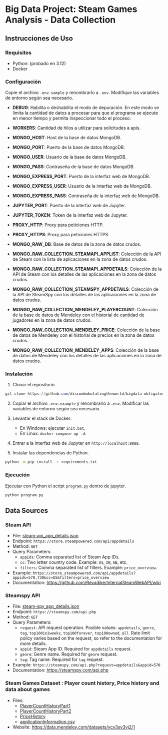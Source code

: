 # Big Data Project: Steam Games Analysis - Data Collection

## Instrucciones de Uso

### Requisitos

- Python: (probado en 3.12)
- Docker

### Configuración

Copie el archivo `.env.sample` y renombrarlo a `.env`. Modifique las variables de entorno según sea necesario.

- **DEBUG**: Habilita o deshabilita el modo de depuración. En este modo se limita la cantidad de datos a procesar para que el programa se ejecute en menor tiempo y permita inspeccionar todo el proceso.
- **WORKERS**: Cantidad de hilos a utilizar para solicitudes a apis.

- **MONGO_HOST**: Host de la base de datos MongoDB.
- **MONGO_PORT**: Puerto de la base de datos MongoDB.
- **MONGO_USER**: Usuario de la base de datos MongoDB.
- **MONGO_PASS**: Contraseña de la base de datos MongoDB.
- **MONGO_EXPRESS_PORT**: Puerto de la interfaz web de MongoDB.
- **MONGO_EXPRESS_USER**: Usuario de la interfaz web de MongoDB.
- **MONGO_EXPRESS_PASS**: Contraseña de la interfaz web de MongoDB.
- **JUPYTER_PORT**: Puerto de la interfaz web de Jupyter.
- **JUPYTER_TOKEN**: Token de la interfaz web de Jupyter.

- **PROXY_HTTP**: Proxy para peticiones HTTP.
- **PROXY_HTTPS**: Proxy para peticiones HTTPS.

- **MONGO_RAW_DB**: Base de datos de la zona de datos crudos.
- **MONGO_RAW_COLLECTION_STEAMAPI_APPLIST**: Colección de la API de Steam con la lista de aplicaciones en la zona de datos crudos.
- **MONGO_RAW_COLLECTION_STEAMAPI_APPDETAILS**: Colección de la API de Steam con los detalles de las aplicaciones en la zona de datos crudos.
- **MONGO_RAW_COLLECTION_STEAMSPY_APPDETAILS**: Colección de la API de SteamSpy con los detalles de las aplicaciones en la zona de datos crudos.
- **MONGO_RAW_COLLECTION_MENDELEY_PLAYERCOUNT**: Colección de la base de datos de Mendeley con el historial de cantidad de jugadores en la zona de datos crudos.
- **MONGO_RAW_COLLECTION_MENDELEY_PRICE**: Colección de la base de datos de Mendeley con el historial de precios en la zona de datos crudos.
- **MONGO_RAW_COLLECTION_MENDELEY_APPS**: Colección de la base de datos de Mendeley con los detalles de las aplicaciones en la zona de datos crudos.

### Instalación

1. Clonar el repositorio.

```powershell
git clone https://github.com/discombobulatingtheworld/bigdata-obligatorio.git
```

2. Copiar el archivo `.env.example` y renombrarlo a `.env`. Modificar las variables de entorno según sea necesario.

3. Levantar el stack de Docker:
    - En Windows: ejecutar `init.bat`.
    - En Linux: `docker-compose up -d`.

4. Entrar a la interfaz web de Jupyter en `http://localhost:8888`.

5. Instalar las dependencias de Python.

```bash
python -m pip install -r requirements.txt
```

### Ejecución

Ejecutar con Python el script `program.py` dentro de jupyter.

```bash
python program.py
```

## Data Sources

### Steam API

- File: [steam-api_app_details.json](data\custom_built_datasets\steam_api\steam-api_app_details.json)
- Endpoint: `https://store.steampowered.com/api/appdetails`
- Method: `GET`
- Query Parameters:
    - `appids`: Comma separated list of Steam App IDs.
    - `cc`: Two letter country code. Example: `US`, `IN`, `GB`, etc.
    - `filters`: Comma separated list of filters. Example: `price_overview`.
- Example: `https://store.steampowered.com/api/appdetails?appids=570,730&cc=US&filters=price_overview`
- Documentation: https://github.com/Revadike/InternalSteamWebAPI/wiki

### Steamspy API

- File: [steam-spy_app_details.json](data\custom_built_datasets\steam_spy\steam-spy_app_details.json)
- Endpoint: `https://steamspy.com/api.php`
- Method: `GET`
- Query Parameters:
    - `request`: API request operation. Posible values: `appdetails`, `genre`, `tag`, `top100in2weeks`, `top100forever`, `top100owned`, `all`. Rate limit policy varies based on the request, so refer to the documentation for more details.
    - `appid`: Steam App ID. Required for `appdetails` request.
    - `genre`: Genre name. Required for `genre` request.
    - `tag`: Tag name. Required for `tag` request.
- Example: `https://steamspy.com/api.php?request=appdetails&appid=570`
- Documentation: https://steamspy.com/api.php

### Steam Games Dataset : Player count history, Price history and data about games

- Files: 
    - [PlayerCountHistoryPart1](data\ready_made_datasets\mendeley_01-steam_games_dataset\PlayerCountHistoryPart1)
    - [PlayerCountHistoryPart2](data\ready_made_datasets\mendeley_01-steam_games_dataset\PlayerCountHistoryPart2)
    - [PriceHistory](data\ready_made_datasets\mendeley_01-steam_games_dataset\PriceHistory)
    - [applicationInformation.csv](data\ready_made_datasets\mendeley_01-steam_games_dataset\applicationInformation.csv)
- Website: https://data.mendeley.com/datasets/ycy3sy3vj2/1
